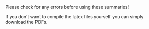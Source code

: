 Please check for any errors before using these summaries!

If you don't want to compile the latex files yourself you can simply download the PDFs.